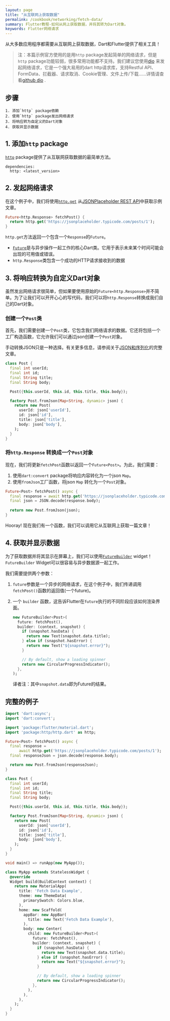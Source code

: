 ```yaml
---
layout: page
title: "从互联网上获取数据"
permalink: /cookbook/networking/fetch-data/
summary: Flutter教程-如何从网上获取数据，并将其转为Dart对象。
keywords: Flutter网络请求
---
```


从大多数应用程序都需要从互联网上获取数据，Dart和Flutter提供了相关工具！

> 注：本篇示例官方使用的是用`http` package发起简单的网络请求，但是`http` package功能较弱，很多常用功能都不支持。我们建议您使用[dio](https://github.com/flutterchina/dio) 来发起网络请求，它是一个强大易用的dart http请求库，支持Restful API、FormData、拦截器、请求取消、Cookie管理、文件上传/下载…...详情请查看[github dio](https://github.com/flutterchina/dio) .

## 步骤

    1. 添加`http` package依赖
    2. 使用`http` package发出网络请求
    3. 将响应转为自定义的Dart对象
    4. 获取并显示数据

## 1. 添加`http` package

[`http`](https://pub.dartlang.org/packages/http) package提供了从互联网获取数据的最简单方法。

```
dependencies:
  http: <latest_version>
```

## 2. 发起网络请求

在这个例子中，我们将使用[`http.get`](https://docs.flutter.io/flutter/package-http_http/package-http_http-library.html) 从[JSONPlaceholder REST API](https://jsonplaceholder.typicode.com/)中获取示例文章。

```dart
Future<http.Response> fetchPost() {
  return http.get('https://jsonplaceholder.typicode.com/posts/1');
}
```

`http.get`方法返回一个包含一个`Response`的`Future`。

  * [`Future`](https://docs.flutter.io/flutter/dart-async/Future-class.html)是与异步操作一起工作的核心Dart类。它用于表示未来某个时间可能会出现的可用值或错误。
  * `http.Response`类包含一个成功的HTTP请求接收到的数据

## 3. 将响应转换为自定义Dart对象

虽然发出网络请求很简单，但如果要使用原始的`Future<http.Response>`并不简单。为了让我们可以开开心心的写代码，我们可以将`http.Response`转换成我们自己的Dart对象。

### 创建一个`Post`类

首先，我们需要创建一个`Post`类，它包含我们网络请求的数据。它还将包括一个工厂构造函数，它允许我们可以通过json创建一个`Post`对象。

手动转换JSON只是一种选择。有关更多信息，请参阅关于[JSON和序列化](/json)的完整文章。

```dart
class Post {
  final int userId;
  final int id;
  final String title;
  final String body;

  Post({this.userId, this.id, this.title, this.body});

  factory Post.fromJson(Map<String, dynamic> json) {
    return new Post(
      userId: json['userId'],
      id: json['id'],
      title: json['title'],
      body: json['body'],
    );
  }
}
```

### 将`http.Response` 转换成一个`Post`对象

现在，我们将更新`fetchPost`函数以返回一个`Future<Post>`。为此，我们需要：

  1. 使用`dart:convert` package将响应内容转化为一个json `Map`。
  2. 使用`fromJson`工厂函数，将json `Map` 转化为一个`Post`对象。

```dart
Future<Post> fetchPost() async {
  final response = await http.get('https://jsonplaceholder.typicode.com/posts/1');
  final json = JSON.decode(response.body); 
  
  return new Post.fromJson(json); 
}
```

Hooray! 现在我们有一个函数，我们可以调用它从互联网上获取一篇文章！

## 4. 获取并显示数据

为了获取数据并将其显示在屏幕上，我们可以使用[`FutureBuilder`](https://docs.flutter.io/flutter/widgets/FutureBuilder-class.html) widget！`FutureBuilder` Widget可以很容易与异步数据源一起工作。

我们需要提供两个参数：

1. `future`参数是一个异步的网络请求，在这个例子中，我们传递调用`fetchPost()`函数的返回值(一个future)。

2. 一个 `builder` 函数，这告诉Flutter在`future`执行的不同阶段应该如何渲染界面。

   ```dart
   new FutureBuilder<Post>(
     future: fetchPost(),
     builder: (context, snapshot) {
       if (snapshot.hasData) {
         return new Text(snapshot.data.title);
       } else if (snapshot.hasError) {
         return new Text("${snapshot.error}");
       }
   
       // By default, show a loading spinner
       return new CircularProgressIndicator();
     },
   );
   ```

   译者注：其中`snapshot.data`即为Future的结果。

## 完整的例子

```dart
import 'dart:async';
import 'dart:convert';

import 'package:flutter/material.dart';
import 'package:http/http.dart' as http;

Future<Post> fetchPost() async {
  final response =
      await http.get('https://jsonplaceholder.typicode.com/posts/1');
  final responseJson = json.decode(response.body);

  return new Post.fromJson(responseJson);
}

class Post {
  final int userId;
  final int id;
  final String title;
  final String body;

  Post({this.userId, this.id, this.title, this.body});

  factory Post.fromJson(Map<String, dynamic> json) {
    return new Post(
      userId: json['userId'],
      id: json['id'],
      title: json['title'],
      body: json['body'],
    );
  }
}

void main() => runApp(new MyApp());

class MyApp extends StatelessWidget {
  @override
  Widget build(BuildContext context) {
    return new MaterialApp(
      title: 'Fetch Data Example',
      theme: new ThemeData(
        primarySwatch: Colors.blue,
      ),
      home: new Scaffold(
        appBar: new AppBar(
          title: new Text('Fetch Data Example'),
        ),
        body: new Center(
          child: new FutureBuilder<Post>(
            future: fetchPost(),
            builder: (context, snapshot) {
              if (snapshot.hasData) {
                return new Text(snapshot.data.title);
              } else if (snapshot.hasError) {
                return new Text("${snapshot.error}");
              }

              // By default, show a loading spinner
              return new CircularProgressIndicator();
            },
          ),
        ),
      ),
    );
  }
}
```

